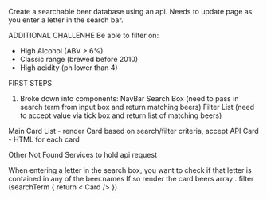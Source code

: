 Create a searchable beer database using an api.
Needs to update page as you enter a letter in the search bar.

ADDITIONAL CHALLENHE
Be able to filter on:

- High Alcohol (ABV > 6%)
- Classic range (brewed before 2010)
- High acidity (ph lower than 4)

FIRST STEPS

1. Broke down into components:
   NavBar
   Search Box (need to pass in search term from input box and return matching beers)
   Filter List (need to accept value via tick box and return list of matching beers)

Main
Card List - render Card based on search/filter criteria, accept API
Card - HTML for each card

Other
Not Found
Services to hold api request

<!-- filtering -->

When entering a letter in the search box, you want to check if that letter is contained in any of the beer.names
If so render the card
beers array . filter (searchTerm {
return < Card />
})
